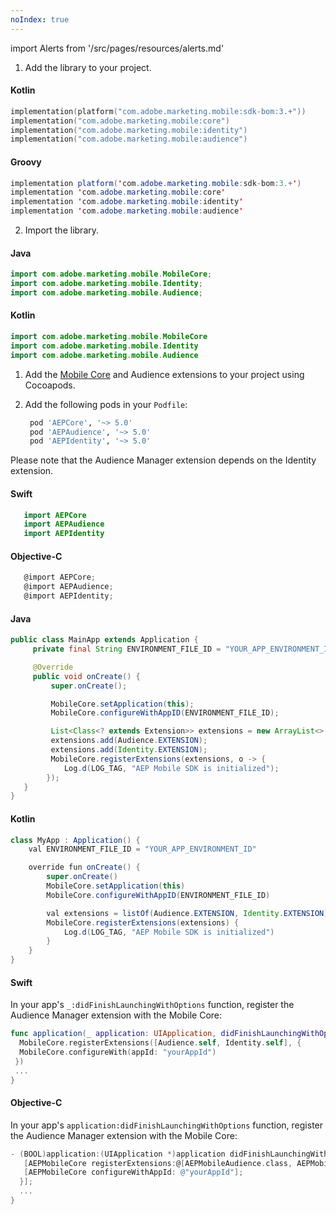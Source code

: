 ```yaml
---
noIndex: true
---
```


import Alerts from '/src/pages/resources/alerts.md'

<Variant platform="android" task="add" repeat="11"/>

1. Add the library to your project.

#### Kotlin

```kotlin
implementation(platform("com.adobe.marketing.mobile:sdk-bom:3.+"))
implementation("com.adobe.marketing.mobile:core")
implementation("com.adobe.marketing.mobile:identity")
implementation("com.adobe.marketing.mobile:audience")
```

#### Groovy

```java
implementation platform('com.adobe.marketing.mobile:sdk-bom:3.+')
implementation 'com.adobe.marketing.mobile:core'
implementation 'com.adobe.marketing.mobile:identity'
implementation 'com.adobe.marketing.mobile:audience'
```

<Alerts query="platform=android-gradle&componentClass=InlineNestedAlert"/>

2. Import the library.

#### Java

```java
import com.adobe.marketing.mobile.MobileCore;
import com.adobe.marketing.mobile.Identity;
import com.adobe.marketing.mobile.Audience;
```

#### Kotlin

```java
import com.adobe.marketing.mobile.MobileCore
import com.adobe.marketing.mobile.Identity
import com.adobe.marketing.mobile.Audience
```

<Variant platform="ios" task="add" repeat="6"/>

1. Add the [Mobile Core](../../home/base/mobile-core/index.md) and Audience extensions to your project using Cocoapods.
2. Add the following pods in your `Podfile`:

   ```ruby
    pod 'AEPCore', '~> 5.0'
    pod 'AEPAudience', '~> 5.0'
    pod 'AEPIdentity', '~> 5.0'
   ```

Please note that the Audience Manager extension depends on the Identity extension.

#### Swift

```swift
   import AEPCore
   import AEPAudience
   import AEPIdentity
```

#### Objective-C

```objectivec
   @import AEPCore;
   @import AEPAudience;
   @import AEPIdentity;
```

<Variant platform="android" task="register" repeat="4"/>

#### Java

```java
public class MainApp extends Application {
     private final String ENVIRONMENT_FILE_ID = "YOUR_APP_ENVIRONMENT_ID";

     @Override
     public void onCreate() {
         super.onCreate();

         MobileCore.setApplication(this);
         MobileCore.configureWithAppID(ENVIRONMENT_FILE_ID);

         List<Class<? extends Extension>> extensions = new ArrayList<>();
         extensions.add(Audience.EXTENSION);        
         extensions.add(Identity.EXTENSION);        
         MobileCore.registerExtensions(extensions, o -> {
            Log.d(LOG_TAG, "AEP Mobile SDK is initialized");
        });
   }
}
```

#### Kotlin

```java
class MyApp : Application() {
    val ENVIRONMENT_FILE_ID = "YOUR_APP_ENVIRONMENT_ID"

    override fun onCreate() {
        super.onCreate()
        MobileCore.setApplication(this)
        MobileCore.configureWithAppID(ENVIRONMENT_FILE_ID)

        val extensions = listOf(Audience.EXTENSION, Identity.EXTENSION)
        MobileCore.registerExtensions(extensions) {
            Log.d(LOG_TAG, "AEP Mobile SDK is initialized")
        }
    }
}
```

<Variant platform="ios" task="register" repeat="6"/>

#### Swift

In your app's `_:didFinishLaunchingWithOptions` function, register the Audience Manager extension with the Mobile Core:

```swift
func application(_ application: UIApplication, didFinishLaunchingWithOptions launchOptions: [UIApplication.LaunchOptionsKey: Any]?) -> Bool {  
  MobileCore.registerExtensions([Audience.self, Identity.self], {
  MobileCore.configureWith(appId: "yourAppId")
 })  
 ...
}
```

#### Objective-C

In your app's `application:didFinishLaunchingWithOptions` function, register the Audience Manager extension with the Mobile Core:

```objectivec
- (BOOL)application:(UIApplication *)application didFinishLaunchingWithOptions:(NSDictionary *)launchOptions {
   [AEPMobileCore registerExtensions:@[AEPMobileAudience.class, AEPMobileIdentity.class] completion:^{
   [AEPMobileCore configureWithAppId: @"yourAppId"];
  }];
  ...
}
```
